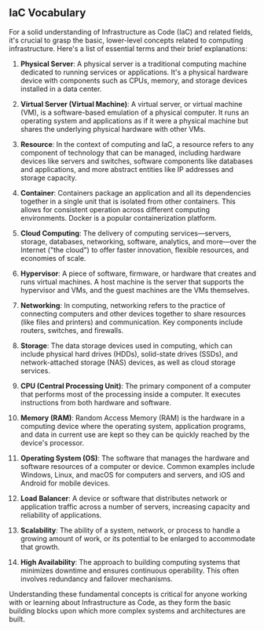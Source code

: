 ## IaC Vocabulary

For a solid understanding of Infrastructure as Code (IaC) and related fields, it's crucial to grasp the basic, lower-level concepts related to computing infrastructure. Here's a list of essential terms and their brief explanations:

1. **Physical Server**: A physical server is a traditional computing machine dedicated to running services or applications. It's a physical hardware device with components such as CPUs, memory, and storage devices installed in a data center.

2. **Virtual Server (Virtual Machine)**: A virtual server, or virtual machine (VM), is a software-based emulation of a physical computer. It runs an operating system and applications as if it were a physical machine but shares the underlying physical hardware with other VMs.

3. **Resource**: In the context of computing and IaC, a resource refers to any component of technology that can be managed, including hardware devices like servers and switches, software components like databases and applications, and more abstract entities like IP addresses and storage capacity.

4. **Container**: Containers package an application and all its dependencies together in a single unit that is isolated from other containers. This allows for consistent operation across different computing environments. Docker is a popular containerization platform.

5. **Cloud Computing**: The delivery of computing services—servers, storage, databases, networking, software, analytics, and more—over the Internet ("the cloud") to offer faster innovation, flexible resources, and economies of scale.

6. **Hypervisor**: A piece of software, firmware, or hardware that creates and runs virtual machines. A host machine is the server that supports the hypervisor and VMs, and the guest machines are the VMs themselves.

7. **Networking**: In computing, networking refers to the practice of connecting computers and other devices together to share resources (like files and printers) and communication. Key components include routers, switches, and firewalls.

8. **Storage**: The data storage devices used in computing, which can include physical hard drives (HDDs), solid-state drives (SSDs), and network-attached storage (NAS) devices, as well as cloud storage services.

9. **CPU (Central Processing Unit)**: The primary component of a computer that performs most of the processing inside a computer. It executes instructions from both hardware and software.

10. **Memory (RAM)**: Random Access Memory (RAM) is the hardware in a computing device where the operating system, application programs, and data in current use are kept so they can be quickly reached by the device's processor.

11. **Operating System (OS)**: The software that manages the hardware and software resources of a computer or device. Common examples include Windows, Linux, and macOS for computers and servers, and iOS and Android for mobile devices.

12. **Load Balancer**: A device or software that distributes network or application traffic across a number of servers, increasing capacity and reliability of applications.

13. **Scalability**: The ability of a system, network, or process to handle a growing amount of work, or its potential to be enlarged to accommodate that growth.

14. **High Availability**: The approach to building computing systems that minimizes downtime and ensures continuous operability. This often involves redundancy and failover mechanisms.

Understanding these fundamental concepts is critical for anyone working with or learning about Infrastructure as Code, as they form the basic building blocks upon which more complex systems and architectures are built.
